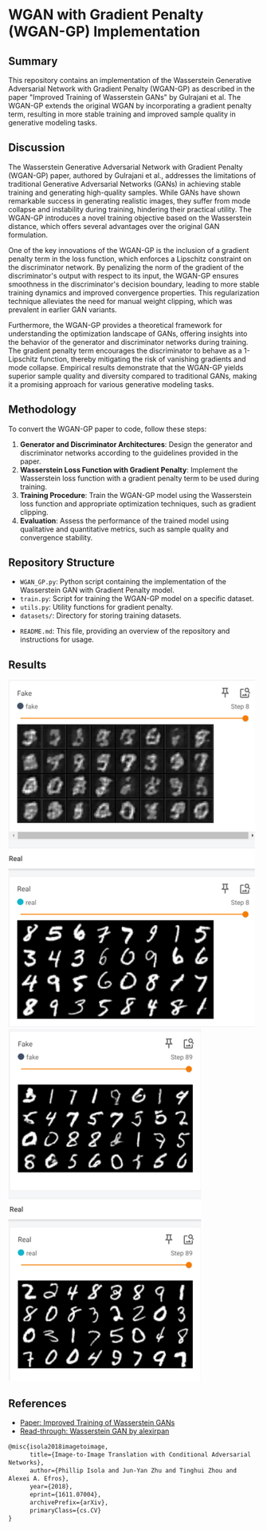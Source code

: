 # WGAN with Gradient Penalty (WGAN-GP) Implementation

## Summary

This repository contains an implementation of the Wasserstein Generative Adversarial Network with Gradient Penalty (WGAN-GP) as described in the paper "Improved Training of Wasserstein GANs" by Gulrajani et al. The WGAN-GP extends the original WGAN by incorporating a gradient penalty term, resulting in more stable training and improved sample quality in generative modeling tasks.

## Discussion

The Wasserstein Generative Adversarial Network with Gradient Penalty (WGAN-GP) paper, authored by Gulrajani et al., addresses the limitations of traditional Generative Adversarial Networks (GANs) in achieving stable training and generating high-quality samples. While GANs have shown remarkable success in generating realistic images, they suffer from mode collapse and instability during training, hindering their practical utility. The WGAN-GP introduces a novel training objective based on the Wasserstein distance, which offers several advantages over the original GAN formulation.

One of the key innovations of the WGAN-GP is the inclusion of a gradient penalty term in the loss function, which enforces a Lipschitz constraint on the discriminator network. By penalizing the norm of the gradient of the discriminator's output with respect to its input, the WGAN-GP ensures smoothness in the discriminator's decision boundary, leading to more stable training dynamics and improved convergence properties. This regularization technique alleviates the need for manual weight clipping, which was prevalent in earlier GAN variants.

Furthermore, the WGAN-GP provides a theoretical framework for understanding the optimization landscape of GANs, offering insights into the behavior of the generator and discriminator networks during training. The gradient penalty term encourages the discriminator to behave as a 1-Lipschitz function, thereby mitigating the risk of vanishing gradients and mode collapse. Empirical results demonstrate that the WGAN-GP yields superior sample quality and diversity compared to traditional GANs, making it a promising approach for various generative modeling tasks.

## Methodology

To convert the WGAN-GP paper to code, follow these steps:

1. **Generator and Discriminator Architectures**: Design the generator and discriminator networks according to the guidelines provided in the paper.
2. **Wasserstein Loss Function with Gradient Penalty**: Implement the Wasserstein loss function with a gradient penalty term to be used during training.
3. **Training Procedure**: Train the WGAN-GP model using the Wasserstein loss function and appropriate optimization techniques, such as gradient clipping.
4. **Evaluation**: Assess the performance of the trained model using qualitative and quantitative metrics, such as sample quality and convergence stability.

## Repository Structure

- `WGAN_GP.py`: Python script containing the implementation of the Wasserstein GAN with Gradient Penalty model.
- `train.py`: Script for training the WGAN-GP model on a specific dataset.
- `utils.py`: Utility functions for gradient penalty.
- `datasets/`: Directory for storing training datasets.
<!-- - `results/`: Directory for saving generated images and trained model checkpoints. -->
- `README.md`: This file, providing an overview of the repository and instructions for usage.

## Results
![After 1 epoch](./images/WGAN_GP_1epoch.png)
![After 10 epochs](./images/WGAN_GP_10epochs.png)

## References
- [Paper: Improved Training of Wasserstein GANs](https://arxiv.org/abs/1704.00028)
- [Read-through: Wasserstein GAN by alexirpan](https://www.alexirpan.com/2017/02/22/wasserstein-gan.html)

```
@misc{isola2018imagetoimage,
      title={Image-to-Image Translation with Conditional Adversarial Networks}, 
      author={Phillip Isola and Jun-Yan Zhu and Tinghui Zhou and Alexei A. Efros},
      year={2018},
      eprint={1611.07004},
      archivePrefix={arXiv},
      primaryClass={cs.CV}
}
```
